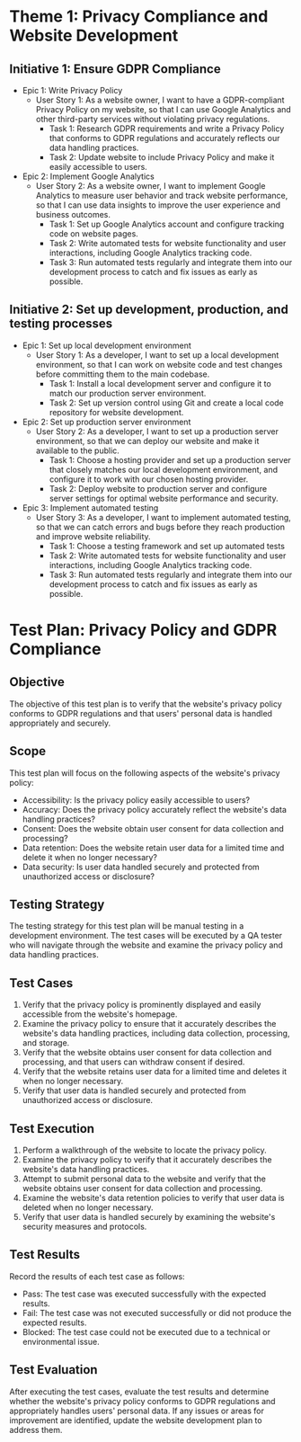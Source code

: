 # Theme 1: Privacy Compliance and Website Development

## Initiative 1: Ensure GDPR Compliance

- Epic 1: Write Privacy Policy
  - User Story 1: As a website owner, I want to have a GDPR-compliant Privacy Policy on my website, so that I can use Google Analytics and other third-party services without violating privacy regulations.
    - Task 1: Research GDPR requirements and write a Privacy Policy that conforms to GDPR regulations and accurately reflects our data handling practices.
    - Task 2: Update website to include Privacy Policy and make it easily accessible to users.
- Epic 2: Implement Google Analytics
  - User Story 2: As a website owner, I want to implement Google Analytics to measure user behavior and track website performance, so that I can use data insights to improve the user experience and business outcomes.
    - Task 1: Set up Google Analytics account and configure tracking code on website pages.
    - Task 2: Write automated tests for website functionality and user interactions, including Google Analytics tracking code.
    - Task 3: Run automated tests regularly and integrate them into our development process to catch and fix issues as early as possible.

## Initiative 2: Set up development, production, and testing processes

- Epic 1: Set up local development environment
  - User Story 1: As a developer, I want to set up a local development environment, so that I can work on website code and test changes before committing them to the main codebase.
    - Task 1: Install a local development server and configure it to match our production server environment.
    - Task 2: Set up version control using Git and create a local code repository for website development.
- Epic 2: Set up production server environment
  - User Story 2: As a developer, I want to set up a production server environment, so that we can deploy our website and make it available to the public.
    - Task 1: Choose a hosting provider and set up a production server that closely matches our local development environment, and configure it to work with our chosen hosting provider.
    - Task 2: Deploy website to production server and configure server settings for optimal website performance and security.
- Epic 3: Implement automated testing
  - User Story 3: As a developer, I want to implement automated testing, so that we can catch errors and bugs before they reach production and improve website reliability.
    - Task 1: Choose a testing framework and set up automated tests
    - Task 2: Write automated tests for website functionality and user interactions, including Google Analytics tracking code.
    - Task 3: Run automated tests regularly and integrate them into our development process to catch and fix issues as early as possible.

# Test Plan: Privacy Policy and GDPR Compliance

## Objective

The objective of this test plan is to verify that the website's privacy policy conforms to GDPR regulations and that users' personal data is handled appropriately and securely.

## Scope

This test plan will focus on the following aspects of the website's privacy policy:

- Accessibility: Is the privacy policy easily accessible to users?
- Accuracy: Does the privacy policy accurately reflect the website's data handling practices?
- Consent: Does the website obtain user consent for data collection and processing?
- Data retention: Does the website retain user data for a limited time and delete it when no longer necessary?
- Data security: Is user data handled securely and protected from unauthorized access or disclosure?

## Testing Strategy

The testing strategy for this test plan will be manual testing in a development environment. The test cases will be executed by a QA tester who will navigate through the website and examine the privacy policy and data handling practices.

## Test Cases

1. Verify that the privacy policy is prominently displayed and easily accessible from the website's homepage.
2. Examine the privacy policy to ensure that it accurately describes the website's data handling practices, including data collection, processing, and storage.
3. Verify that the website obtains user consent for data collection and processing, and that users can withdraw consent if desired.
4. Verify that the website retains user data for a limited time and deletes it when no longer necessary.
5. Verify that user data is handled securely and protected from unauthorized access or disclosure.

## Test Execution

1. Perform a walkthrough of the website to locate the privacy policy.
2. Examine the privacy policy to verify that it accurately describes the website's data handling practices.
3. Attempt to submit personal data to the website and verify that the website obtains user consent for data collection and processing.
4. Examine the website's data retention policies to verify that user data is deleted when no longer necessary.
5. Verify that user data is handled securely by examining the website's security measures and protocols.

## Test Results

Record the results of each test case as follows:

- Pass: The test case was executed successfully with the expected results.
- Fail: The test case was not executed successfully or did not produce the expected results.
- Blocked: The test case could not be executed due to a technical or environmental issue.

## Test Evaluation

After executing the test cases, evaluate the test results and determine whether the website's privacy policy conforms to GDPR regulations and appropriately handles users' personal data. If any issues or areas for improvement are identified, update the website development plan to address them.

